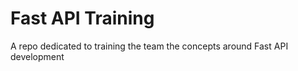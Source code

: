 # Fast API Training

A repo dedicated to training the team the concepts around Fast API development
